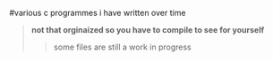 #various c programmes i have written over time
>**not that orginaized so you have to compile to see for yourself**
>>some files are still a work in progress 

